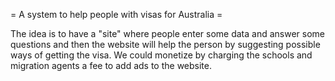 = A system to help people with visas for Australia =

The idea is to have a "site" where people enter some data and answer some questions and then the website will help the person by suggesting possible ways of getting the visa.
We could monetize by charging the schools and migration agents a fee to add ads to the website.
